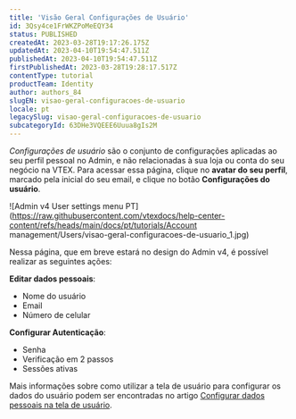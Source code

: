 ```yaml
---
title: 'Visão Geral Configurações de Usuário'
id: 3Qsy4ce1FrWKZPoMeEQY34
status: PUBLISHED
createdAt: 2023-03-28T19:17:26.175Z
updatedAt: 2023-04-10T19:54:47.511Z
publishedAt: 2023-04-10T19:54:47.511Z
firstPublishedAt: 2023-03-28T19:28:17.517Z
contentType: tutorial
productTeam: Identity
author: authors_84
slugEN: visao-geral-configuracoes-de-usuario
locale: pt
legacySlug: visao-geral-configuracoes-de-usuario
subcategoryId: 63DHe3VQEEE6Uuua8gIs2M
---
```


*Configurações de usuário* são o conjunto de configurações aplicadas ao seu perfil pessoal no Admin, e não relacionadas à sua loja ou conta do seu negócio na VTEX. Para acessar essa página, clique no **avatar do seu perfil**, marcado pela inicial do seu email, e clique no botão **Configurações do usuário**. 

![Admin v4 User settings menu PT](https://raw.githubusercontent.com/vtexdocs/help-center-content/refs/heads/main/docs/pt/tutorials/Account management/Users/visao-geral-configuracoes-de-usuario_1.jpg)

Nessa página, que em breve estará no design do Admin v4, é possível realizar as seguintes ações:

**Editar dados pessoais**:
- Nome do usuário
- Email 
- Número de celular

**Configurar Autenticação**:
- Senha
- Verificação em 2 passos
- Sessões ativas

Mais informações sobre como utilizar a tela de usuário para configurar os dados do usuário podem ser encontradas no artigo [Configurar dados pessoais na tela de usuário](https://help.vtex.com/pt/tutorial/configurar-dados-pessoais-na-tela-de-usuario--3S32bI9Qb6Ecec66SckYK6).
